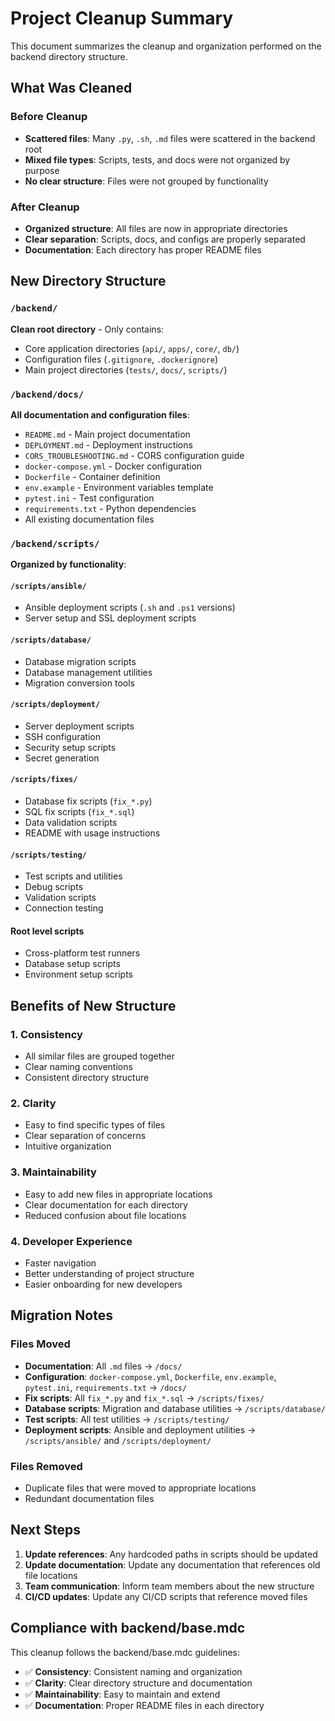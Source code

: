 # Project Cleanup Summary

This document summarizes the cleanup and organization performed on the backend directory structure.

## What Was Cleaned

### Before Cleanup
- **Scattered files**: Many `.py`, `.sh`, `.md` files were scattered in the backend root
- **Mixed file types**: Scripts, tests, and docs were not organized by purpose
- **No clear structure**: Files were not grouped by functionality

### After Cleanup
- **Organized structure**: All files are now in appropriate directories
- **Clear separation**: Scripts, docs, and configs are properly separated
- **Documentation**: Each directory has proper README files

## New Directory Structure

### `/backend/`
**Clean root directory** - Only contains:
- Core application directories (`api/`, `apps/`, `core/`, `db/`)
- Configuration files (`.gitignore`, `.dockerignore`)
- Main project directories (`tests/`, `docs/`, `scripts/`)

### `/backend/docs/`
**All documentation and configuration files**:
- `README.md` - Main project documentation
- `DEPLOYMENT.md` - Deployment instructions
- `CORS_TROUBLESHOOTING.md` - CORS configuration guide
- `docker-compose.yml` - Docker configuration
- `Dockerfile` - Container definition
- `env.example` - Environment variables template
- `pytest.ini` - Test configuration
- `requirements.txt` - Python dependencies
- All existing documentation files

### `/backend/scripts/`
**Organized by functionality**:

#### `/scripts/ansible/`
- Ansible deployment scripts (`.sh` and `.ps1` versions)
- Server setup and SSL deployment scripts

#### `/scripts/database/`
- Database migration scripts
- Database management utilities
- Migration conversion tools

#### `/scripts/deployment/`
- Server deployment scripts
- SSH configuration
- Security setup scripts
- Secret generation

#### `/scripts/fixes/`
- Database fix scripts (`fix_*.py`)
- SQL fix scripts (`fix_*.sql`)
- Data validation scripts
- README with usage instructions

#### `/scripts/testing/`
- Test scripts and utilities
- Debug scripts
- Validation scripts
- Connection testing

#### Root level scripts
- Cross-platform test runners
- Database setup scripts
- Environment setup scripts

## Benefits of New Structure

### 1. **Consistency**
- All similar files are grouped together
- Clear naming conventions
- Consistent directory structure

### 2. **Clarity**
- Easy to find specific types of files
- Clear separation of concerns
- Intuitive organization

### 3. **Maintainability**
- Easy to add new files in appropriate locations
- Clear documentation for each directory
- Reduced confusion about file locations

### 4. **Developer Experience**
- Faster navigation
- Better understanding of project structure
- Easier onboarding for new developers

## Migration Notes

### Files Moved
- **Documentation**: All `.md` files → `/docs/`
- **Configuration**: `docker-compose.yml`, `Dockerfile`, `env.example`, `pytest.ini`, `requirements.txt` → `/docs/`
- **Fix scripts**: All `fix_*.py` and `fix_*.sql` → `/scripts/fixes/`
- **Database scripts**: Migration and database utilities → `/scripts/database/`
- **Test scripts**: All test utilities → `/scripts/testing/`
- **Deployment scripts**: Ansible and deployment utilities → `/scripts/ansible/` and `/scripts/deployment/`

### Files Removed
- Duplicate files that were moved to appropriate locations
- Redundant documentation files

## Next Steps

1. **Update references**: Any hardcoded paths in scripts should be updated
2. **Update documentation**: Update any documentation that references old file locations
3. **Team communication**: Inform team members about the new structure
4. **CI/CD updates**: Update any CI/CD scripts that reference moved files

## Compliance with backend/base.mdc

This cleanup follows the backend/base.mdc guidelines:
- ✅ **Consistency**: Consistent naming and organization
- ✅ **Clarity**: Clear directory structure and documentation
- ✅ **Maintainability**: Easy to maintain and extend
- ✅ **Documentation**: Proper README files in each directory 